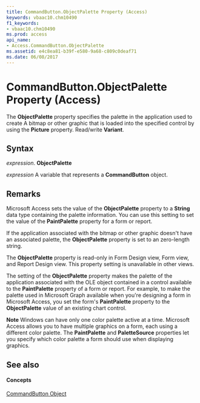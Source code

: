 ```yaml
---
title: CommandButton.ObjectPalette Property (Access)
keywords: vbaac10.chm10490
f1_keywords:
- vbaac10.chm10490
ms.prod: access
api_name:
- Access.CommandButton.ObjectPalette
ms.assetid: e4c8ea81-b39f-e580-9a68-c809c0deaf71
ms.date: 06/08/2017
---
```



# CommandButton.ObjectPalette Property (Access)

The **ObjectPalette** property specifies the palette in the application used to create A bitmap or other graphic that is loaded into the specified control by using the **Picture** property. Read/write **Variant**.


## Syntax

 _expression_. **ObjectPalette**

 _expression_ A variable that represents a **CommandButton** object.


## Remarks

Microsoft Access sets the value of the **ObjectPalette** property to a **String** data type containing the palette information. You can use this setting to set the value of the **PaintPalette** property for a form or report.

If the application associated with the bitmap or other graphic doesn't have an associated palette, the **ObjectPalette** property is set to an zero-length string.

The **ObjectPalette** property is read-only in Form Design view, Form view, and Report Design view. This property setting is unavailable in other views.

The setting of the **ObjectPalette** property makes the palette of the application associated with the OLE object contained in a control available to the **PaintPalette** property of a form or report. For example, to make the palette used in Microsoft Graph available when you're designing a form in Microsoft Access, you set the form's **PaintPalette** property to the **ObjectPalette** value of an existing chart control.


 **Note**   Windows can have only one color palette active at a time. Microsoft Access allows you to have multiple graphics on a form, each using a different color palette. The **PaintPalette** and **PaletteSource** properties let you specify which color palette a form should use when displaying graphics.


## See also


#### Concepts


[CommandButton Object](commandbutton-object-access.md)

